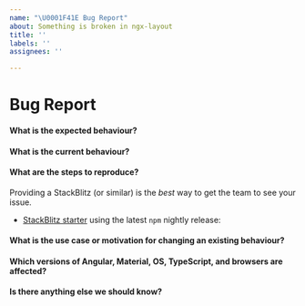 ```yaml
---
name: "\U0001F41E Bug Report"
about: Something is broken in ngx-layout
title: ''
labels: ''
assignees: ''

---
```


# Bug Report

#### What is the expected behaviour?


#### What is the current behaviour?


#### What are the steps to reproduce?
Providing a StackBlitz (or similar) is the *best* way to get the team to see your issue.

*  [StackBlitz starter](https://stackblitz.com/edit/flex-layout-seed-nightly) using the latest `npm` nightly release: 


#### What is the use case or motivation for changing an existing behaviour?


#### Which versions of Angular, Material, OS, TypeScript, and browsers are affected?


#### Is there anything else we should know?
